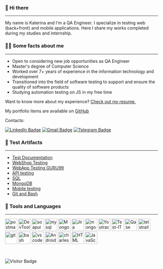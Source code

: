 ### 👋 Hi there 
---
My name is Katerina and I'm a QA Engineer. I specialize in testing web (back+front) and mobile applications. Here I share my works completed during my studies and internship.

### 👨‍💻 Some facts about me
---
- Open to considering new job opportunities as QA Engineer
- Master's degree of Computer Science
- Worked over 7+ years of experience in the information technology and development 
- Transitioned into the field of software testing to support and ensure the quality of software products
- Studying automation testing on JS in my free time

Want to know more about my experience? [Check out my resume.](https://github.com/EkaterinaSoldatova/Resume/blob/main/CV_Ekaterina_Soldatova_QA_Engineer.pdf) 

My portfolio items are available on [GitHub](https://github.com/EkaterinaSoldatova#-test-artifacts)

Contacts: 

[![LinkedIn Badge](https://img.shields.io/badge/LinkedIn-Profile-informational?style=flat&logo=linkedin&logoColor=white&color=0D76A8)](https://www.linkedin.com/in/katerina-soldatova/)
[![Gmail Badge](https://img.shields.io/badge/Gmail-EMail-informational?style=flat&logo=gmail&logoColor=white&color=ea4335)](mailto:kathrinsoldatova@gmail.com) 
[![Telegram Badge](https://img.shields.io/badge/Telegram-Message-informational?style=flat&logo=telegram&logoColor=white&color=34a9e5)](https://t.me/katesoldatova) 

### 📁 Test Artifacts
---
- [Test Documentation](https://github.com/EkaterinaSoldatova/Test_Documentation.git)
- [WebShop Testing](https://github.com/EkaterinaSoldatova/WebShop_Testing.git)
- [WebApp Testing GURU99](https://github.com/EkaterinaSoldatova/Web_Testing_GURU99.git)
- [API testing](https://github.com/EkaterinaSoldatova/API_Testing.git)
- [SQL](https://github.com/EkaterinaSoldatova/SQL.git)
- [MongoDB](https://github.com/EkaterinaSoldatova/MongoDB)
- [Mobile testing](https://github.com/EkaterinaSoldatova/Mobile_Testing.git)
- [Git and Bash](https://github.com/EkaterinaSoldatova/Git_and_Bash.git) 

### 💼 Tools and Languages
---
<img src="https://img.uxwing.com/wp-content/themes/uxwing/download/brands-social-media/postman-icon.svg" title="Postman" alt="postman" width="40" height="40"/> <img src="https://d33wubrfki0l68.cloudfront.net/38b5c953a4667366685d55db55d057c86db1fc54/a0fdc/static/acae6b24d940347661ca901ea07f47c1/chrome-dev-logo-icon.png" title="DevTools" alt="DevTools" width="40" height="40"/> <img src="https://static0.smartbear.co/smartbearbrand/media/images/home/soapui-icon.svg" title="SoapUI" alt="soapui" width="40" height="40"/> <img src="https://cdn.jsdelivr.net/gh/devicons/devicon/icons/mysql/mysql-original.svg" title="MySQL" alt="mysql" width="40" height="40"/> <img src="https://cdn.jsdelivr.net/gh/devicons/devicon/icons/mongodb/mongodb-original.svg" title="MongoDB" alt="MongoDB" width="40" height="40"/> <img src="https://cdn.jsdelivr.net/gh/devicons/devicon/icons/jira/jira-original.svg" title="jira" alt="Jira" width="40" height="40"/> <img src="https://img.icons8.com/color/48/confluence--v2.png" title="Confluence" alt="mongodb" width="40" height="40"/> <img src="https://upload.wikimedia.org/wikipedia/commons/thumb/8/8d/YouTrack_Icon.svg/1024px-YouTrack_Icon.svg.png?20200803082248" title="YouTrack" alt="Youtrack" width="40" height="40"/> <img src="https://docs.testit.software/images/testit_logo_icon.png" title="Test-IT" alt="Test-IT" width="40" height="40"/> <img src="https://luna1.co/eb0187.png" title="Qase" alt="Qase" width="40" height="40"/> 
<img src="https://codahosted.io/packs/21236/unversioned/assets/LOGO/ba1091c59bab89cd2fd0f289622731fe16113d7b00905abe64759c313a4b73b76c1b0426076ed76cb74752234c734131df46992d5b8b48fc13e264240e4f7119f736cfeb64df36ded54b5cbf6198b9cadedf18dd0cac5c7dbcd16e6336c29363cd1292ba" title="TestRail" alt="tetstrail" width="40" height="40"/> <img src="https://cdn.jsdelivr.net/gh/devicons/devicon/icons/git/git-original.svg" title="Git" alt="git" width="40" height="40"/> <img src="https://upload.wikimedia.org/wikipedia/commons/thumb/4/4b/Bash_Logo_Colored.svg/1024px-Bash_Logo_Colored.svg.png?20180723054350" title="Bash" alt="bash" width="40" height="40"/> <img src="https://cdn.jsdelivr.net/gh/devicons/devicon/icons/vscode/vscode-original.svg" title="VScode" alt="vscode" width="40" height="40"/> 
<img src="https://cdn.jsdelivr.net/gh/devicons/devicon/icons/androidstudio/androidstudio-original.svg" title="Android-Studio" alt="Android-Studio" width="40" height="40"/> <img src="https://cdn.icon-icons.com/icons2/3053/PNG/512/charles_proxy_macos_bigsur_icon_190302.png" title="Charles-Proxy" alt="charles-proxy" width="40" height="40"/> <img src="https://img.icons8.com/fluency/48/html-5.png" title="HTML" alt="HTML" width="40" height="40"/>  <img src="https://img.icons8.com/fluency/48/javascript.png" title="JavaScript" alt="JavaScript" width="40" height="40"/>

<br>

![Visitor Badge](https://visitor-badge.laobi.icu/badge?page_id=EkaterinaSoldatova)
>



